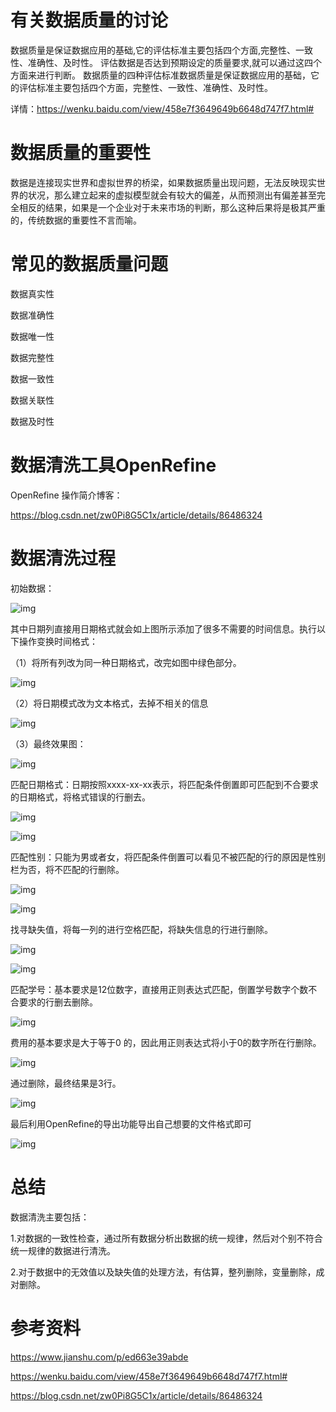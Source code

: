# 有关数据质量的讨论

数据质量是保证数据应用的基础,它的评估标准主要包括四个方面,完整性、一致性、准确性、及时性。 评估数据是否达到预期设定的质量要求,就可以通过这四个方面来进行判断。 数据质量的四种评估标准数据质量是保证数据应用的基础，它的评估标准主要包括四个方面，完整性、一致性、准确性、及时性。

详情：https://wenku.baidu.com/view/458e7f3649649b6648d747f7.html#

# 数据质量的重要性

数据是连接现实世界和虚拟世界的桥梁，如果数据质量出现问题，无法反映现实世界的状况，那么建立起来的虚拟模型就会有较大的偏差，从而预测出有偏差甚至完全相反的结果，如果是一个企业对于未来市场的判断，那么这种后果将是极其严重的，传统数据的重要性不言而喻。

# 常见的数据质量问题

数据真实性

数据准确性

数据唯一性

数据完整性

数据一致性

数据关联性

数据及时性

# 数据清洗工具OpenRefine

OpenRefine 操作简介博客：

https://blog.csdn.net/zw0Pi8G5C1x/article/details/86486324

# 数据清洗过程

初始数据：

![img](https://s1.ax1x.com/2020/09/27/0AlTH0.png) 

其中日期列直接用日期格式就会如上图所示添加了很多不需要的时间信息。执行以下操作变换时间格式：

（1）将所有列改为同一种日期格式，改完如图中绿色部分。

![img](https://s1.ax1x.com/2020/09/27/0A33o6.png) 

（2）将日期模式改为文本格式，去掉不相关的信息

![img](https://s1.ax1x.com/2020/09/27/0A1i4O.png) 

（3）最终效果图：

![img](https://s1.ax1x.com/2020/09/27/0A1aV0.png) 

匹配日期格式：日期按照xxxx-xx-xx表示，将匹配条件倒置即可匹配到不合要求的日期格式，将格式错误的行删去。

![img](https://s1.ax1x.com/2020/09/27/0A1BPU.png) 

![img](https://s1.ax1x.com/2020/09/27/0A16M9.png) 

 

匹配性别：只能为男或者女，将匹配条件倒置可以看见不被匹配的行的原因是性别栏为否，将不匹配的行删除。

![img](https://s1.ax1x.com/2020/09/27/0A1Wa6.png) 

![img](https://s1.ax1x.com/2020/09/27/0A1oxH.png) 

找寻缺失值，将每一列的进行空格匹配，将缺失信息的行进行删除。

![img](https://s1.ax1x.com/2020/09/27/0A1LZt.png) 

 

![img](https://s1.ax1x.com/2020/09/27/0A1xJS.png) 

匹配学号：基本要求是12位数字，直接用正则表达式匹配，倒置学号数字个数不合要求的行删去删除。

![img](https://s1.ax1x.com/2020/09/27/0A39Mj.png) 

费用的基本要求是大于等于0 的，因此用正则表达式将小于0的数字所在行删除。

![img](https://s1.ax1x.com/2020/09/27/0A3PLn.png) 

通过删除，最终结果是3行。

![img](https://s1.ax1x.com/2020/09/27/0A3FZq.png)



最后利用OpenRefine的导出功能导出自己想要的文件格式即可

![img](https://s1.ax1x.com/2020/09/27/0A3AoV.png)

# 总结

数据清洗主要包括：

1.对数据的一致性检查，通过所有数据分析出数据的统一规律，然后对个别不符合统一规律的数据进行清洗。

2.对于数据中的无效值以及缺失值的处理方法，有估算，整列删除，变量删除，成对删除。

# 参考资料

https://www.jianshu.com/p/ed663e39abde

https://wenku.baidu.com/view/458e7f3649649b6648d747f7.html#

https://blog.csdn.net/zw0Pi8G5C1x/article/details/86486324


